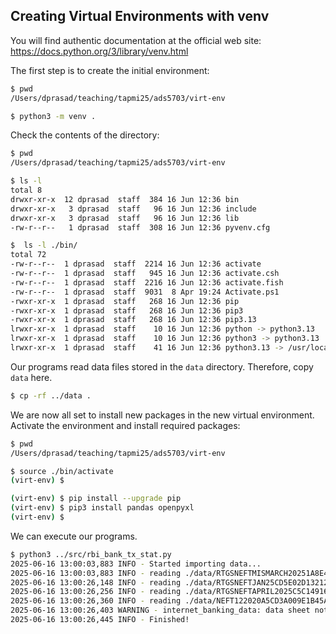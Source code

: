 ## Creating Virtual Environments with venv
You will find authentic documentation at the official web site:
https://docs.python.org/3/library/venv.html


The first step is to create the initial environment:

```bash
$ pwd
/Users/dprasad/teaching/tapmi25/ads5703/virt-env

$ python3 -m venv .

```

Check the contents of the directory:

```bash
$ pwd
/Users/dprasad/teaching/tapmi25/ads5703/virt-env

$ ls -l
total 8
drwxr-xr-x  12 dprasad  staff  384 16 Jun 12:36 bin
drwxr-xr-x   3 dprasad  staff   96 16 Jun 12:36 include
drwxr-xr-x   3 dprasad  staff   96 16 Jun 12:36 lib
-rw-r--r--   1 dprasad  staff  308 16 Jun 12:36 pyvenv.cfg
```

```bash
$  ls -l ./bin/
total 72
-rw-r--r--  1 dprasad  staff  2214 16 Jun 12:36 activate
-rw-r--r--  1 dprasad  staff   945 16 Jun 12:36 activate.csh
-rw-r--r--  1 dprasad  staff  2216 16 Jun 12:36 activate.fish
-rw-r--r--  1 dprasad  staff  9031  8 Apr 19:24 Activate.ps1
-rwxr-xr-x  1 dprasad  staff   268 16 Jun 12:36 pip
-rwxr-xr-x  1 dprasad  staff   268 16 Jun 12:36 pip3
-rwxr-xr-x  1 dprasad  staff   268 16 Jun 12:36 pip3.13
lrwxr-xr-x  1 dprasad  staff    10 16 Jun 12:36 python -> python3.13
lrwxr-xr-x  1 dprasad  staff    10 16 Jun 12:36 python3 -> python3.13
lrwxr-xr-x  1 dprasad  staff    41 16 Jun 12:36 python3.13 -> /usr/local/opt/python@3.13/bin/python3.13
```

Our programs read data files stored in the `data` directory. Therefore, copy `data` here.

```bash
$ cp -rf ../data .
```

We are now all set to install new packages in the new virtual environment.
Activate the environment and install required packages:

```bash
$ pwd
/Users/dprasad/teaching/tapmi25/ads5703/virt-env

$ source ./bin/activate
(virt-env) $

(virt-env) $ pip install --upgrade pip
(virt-env) $ pip3 install pandas openpyxl
(virt-env) $
```



We can execute our programs.

```bash
$ python3 ../src/rbi_bank_tx_stat.py
2025-06-16 13:00:03,883 INFO - Started importing data...
2025-06-16 13:00:03,883 INFO - reading ./data/RTGSNEFTMISMARCH20251A8E4422C463474EBC88BF6BFC026A0B.XLSX
2025-06-16 13:00:26,148 INFO - reading ./data/RTGSNEFTJAN25CD5E02D1321249779606FFE4BADF8439.XLSX
2025-06-16 13:00:26,256 INFO - reading ./data/RTGSNEFTAPRIL2025C5C14916CD804966A715D63CC56A1D24.XLSX
2025-06-16 13:00:26,360 INFO - reading ./data/NEFT122020A5CD3A009E1B45ADAFAA5EF5038476F9.XLSX
2025-06-16 13:00:26,403 WARNING - internet_banking_data: data sheet not foind in './data/NEFT122020A5CD3A009E1B45ADAFAA5EF5038476F9.XLSX'
2025-06-16 13:00:26,445 INFO - Finished!
```
